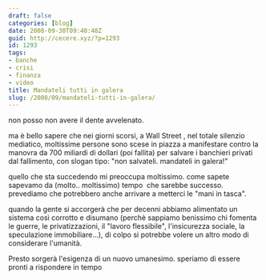 ```yaml
---
draft: false
categories: [blog]
date: 2008-09-30T09:40:48Z
guid: http://cecere.xyz/?p=1293
id: 1293
tags:
- banche
- crisi
- finanza
- video
title: Mandateli tutti in galera
slug: /2008/09/mandateli-tutti-in-galera/
---
```


non posso non avere il dente avvelenato.

ma è bello sapere che nei giorni scorsi, a Wall Street , nel totale silenzio mediatico, moltissime persone sono scese in piazza a manifestare contro la manovra da 700 miliardi di dollari (poi fallita) per salvare i banchieri privati dal fallimento, con slogan tipo: "non salvateli. mandateli in galera!"

quello che sta succedendo mi preoccupa moltissimo. come sapete sapevamo da (molto.. moltissimo) tempo  che sarebbe successo. prevediamo che potrebbero anche arrivare a metterci le "mani in tasca".

quando la gente si accorgerà che per decenni abbiamo alimentato un sistema così corrotto e disumano (perchè sappiamo benissimo chi fomenta le guerre, le privatizzazioni, il "lavoro flessibile", l'insicurezza sociale, la speculazione immobiliare…), di colpo si potrebbe volere un altro modo di considerare l'umanità.

Presto sorgerà l'esigenza di un nuovo umanesimo. speriamo di essere pronti a rispondere in tempo